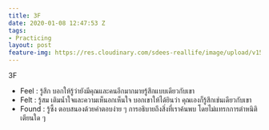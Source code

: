 ```yaml
---
title: 3F
date: 2020-01-08 12:47:53 Z
tags:
- Practicing
layout: post
feature-img: https://res.cloudinary.com/sdees-reallife/image/upload/v1555658919/sample_feature_img.png
---
```


3F

<i class="fa fa-child" style="color:plum"></i>

- Feel : รู้สึก บอกให้รู้ว่ายังมีคุณและคนอีกมากมายรู้สึกแบบเดียวกับเขา
- Felt : รู้สม เติมน้ำใจและความเห็นอกเห็นใจ บอกเขาให้ได้ยินว่า คุณเองก็รู้สึกเช่นเดียวกับเขา
- Found : รู้ซึ้ง ตอบสนองด้วยคำตอบง่าย ๆ การอธิบายถึงสิ่งที่เราค้นพบ โดยไม่แทรกการตำหนิติเตียนใด ๆ
